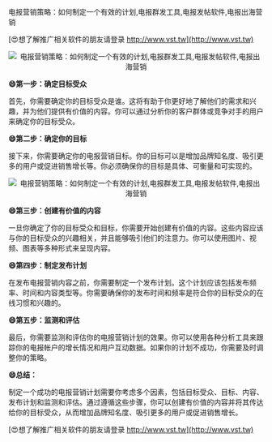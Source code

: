 电报营销策略：如何制定一个有效的计划,电报群发工具,电报发帖软件,电报出海营销

[😍想了解推广相关软件的朋友请登录 http://www.vst.tw](http://www.vst.tw)

 <center><img src="https://vst.tw/MP4/tuiguang/png/1.png" alt="电报营销策略：如何制定一个有效的计划,电报群发工具,电报发帖软件,电报出海营销"></center>

**😄第一步：确定目标受众**

首先，你需要确定你的目标受众是谁。这将有助于你更好地了解他们的需求和兴趣，并为他们提供有价值的内容。你可以通过分析你的客户群体或竞争对手的用户来确定你的目标受众。

**😄第二步：确定你的目标**

接下来，你需要确定你的电报营销目标。你的目标可以是增加品牌知名度、吸引更多的用户或促进销售增长等。你必须确保你的目标是具体、可衡量和可实现的。

 <center><img src="https://vst.tw/MP4/tuiguang/png/2.png" alt="电报营销策略：如何制定一个有效的计划,电报群发工具,电报发帖软件,电报出海营销"></center>

**😄第三步：创建有价值的内容**

一旦你确定了你的目标受众和目标，你需要开始创建有价值的内容。这些内容应该与你的目标受众的兴趣相关，并且能够吸引他们的注意力。你可以使用图片、视频、图表等多种形式来呈现内容。

**😄第四步：制定发布计划**

在发布电报营销内容之前，你需要制定一个发布计划。这个计划应该包括发布频率、时间和内容类型等。你需要确保你的发布时间和频率是符合你的目标受众的在线习惯和兴趣的。

**😄第五步：监测和评估**

最后，你需要监测和评估你的电报营销计划的效果。你可以使用各种分析工具来跟踪你的电报帐户的增长情况和用户互动数据。如果你的计划不成功，你需要及时调整你的策略。

**😄总结：**

制定一个成功的电报营销计划需要你考虑多个因素，包括目标受众、目标、内容、发布计划和监测和评估。通过遵循这些步骤，你可以创建有价值的内容并将其传达给你的目标受众，从而增加品牌知名度、吸引更多的用户或促进销售增长。

[😍想了解推广相关软件的朋友请登录 http://www.vst.tw](http://www.vst.tw)



